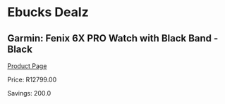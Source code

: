 
# Ebucks Dealz
## Garmin: Fenix 6X PRO Watch with Black Band - Black
[Product Page](https://www.ebucks.com/web/shop/productSelected.do?prodId=646553149&catId=872270976)

Price: R12799.00

Savings: 200.0


	